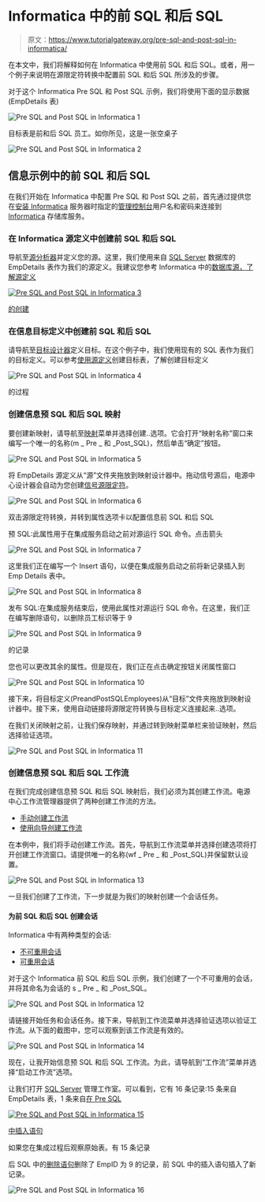 # Informatica 中的前 SQL 和后 SQL

> 原文：<https://www.tutorialgateway.org/pre-sql-and-post-sql-in-informatica/>

在本文中，我们将解释如何在 Informatica 中使用前 SQL 和后 SQL。或者，用一个例子来说明在源限定符转换中配置前 SQL 和后 SQL 所涉及的步骤。

对于这个 Informatica Pre SQL 和 Post SQL 示例，我们将使用下面的显示数据(EmpDetails 表)

![Pre SQL and Post SQL in Informatica 1](img/e8cbc25d5650120f9f905ae22a0684c7.png)

目标表是前和后 SQL 员工。如你所见，这是一张空桌子

![Pre SQL and Post SQL in Informatica 2](img/b6d127b634a6189c53a5ffaadc44659d.png)

## 信息示例中的前 SQL 和后 SQL

在我们开始在 Informatica 中配置 Pre SQL 和 Post SQL 之前，首先通过提供您在[安装 Informatica](https://www.tutorialgateway.org/how-to-install-informatica/) 服务器时指定的[管理控制台](https://www.tutorialgateway.org/informatica-admin-console/)用户名和密码来连接到 [Informatica](https://www.tutorialgateway.org/informatica/) 存储库服务。

### 在 Informatica 源定义中创建前 SQL 和后 SQL

导航至[源分析器](https://www.tutorialgateway.org/informatica-source-analyzer/)并定义您的源。这里，我们使用来自 [SQL Server](https://www.tutorialgateway.org/sql/) 数据库的 EmpDetails 表作为我们的源定义。我建议您参考 Informatica 中的[数据库源，了解源定义](https://www.tutorialgateway.org/database-source-in-informatica/)

[![Pre SQL and Post SQL in Informatica 3](img/b90249c3c887ca4d17861d0efe9c8887.png)](https://www.tutorialgateway.org/database-source-in-informatica/)

[的创建](https://www.tutorialgateway.org/database-source-in-informatica/)

### 在信息目标定义中创建前 SQL 和后 SQL

请导航至[目标设计器](https://www.tutorialgateway.org/target-designer-in-informatica/)定义目标。在这个例子中，我们使用现有的 SQL 表作为我们的目标定义。可以参考[使用源定义](https://www.tutorialgateway.org/create-informatica-target-table-using-source-definition/)创建目标表，了解创建目标定义

![Pre SQL and Post SQL in Informatica 4](img/12b6d17caaa189ddc4ef890b5b588274.png)

的过程

### 创建信息预 SQL 和后 SQL 映射

要创建新映射，请导航至[映射](https://www.tutorialgateway.org/informatica-mapping/)菜单并选择创建..选项。它会打开“映射名称”窗口来编写一个唯一的名称(m _ Pre _ 和 _Post_SQL)，然后单击“确定”按钮。

![Pre SQL and Post SQL in Informatica 5](img/3c5b42fd1f55e879d7fcfb0918067059.png)

将 EmpDetails 源定义从“源”文件夹拖放到映射设计器中。拖动信号源后，电源中心设计器会自动为您创建[信号源限定符](https://www.tutorialgateway.org/source-qualifier-transformation-in-informatica/)。

![Pre SQL and Post SQL in Informatica 6](img/b27d96f44d57d27e51f6c5776d73dac9.png)

双击源限定符转换，并转到属性选项卡以配置信息前 SQL 和后 SQL

预 SQL:此属性用于在集成服务启动之前对源运行 SQL 命令。点击箭头

![Pre SQL and Post SQL in Informatica 7](img/0151bab878b324eadc1ae2826a88e5e6.png)

这里我们正在编写一个 Insert 语句，以便在集成服务启动之前将新记录插入到 Emp Details 表中。

![Pre SQL and Post SQL in Informatica 8](img/cd7448ea4e678038fe8ae6af9a0b0370.png)

发布 SQL:在集成服务结束后，使用此属性对源运行 SQL 命令。在这里，我们正在编写删除语句，以删除员工标识等于 9

![Pre SQL and Post SQL in Informatica 9](img/d7c9f9b7f60b2d853bcb0a5da07e6e30.png)

的记录

您也可以更改其余的属性。但是现在，我们正在点击确定按钮关闭属性窗口

![Pre SQL and Post SQL in Informatica 10](img/a9e86be0a109103be538dbc3b83f4129.png)

接下来，将目标定义(PreandPostSQLEmployees)从“目标”文件夹拖放到映射设计器中。接下来，使用自动链接将源限定符转换与目标定义连接起来..选项。

在我们关闭映射之前，让我们保存映射，并通过转到映射菜单栏来验证映射，然后选择验证选项。

![Pre SQL and Post SQL in Informatica 11](img/c4f454fdacf906fe2f9629a6e958b275.png)

### 创建信息预 SQL 和后 SQL 工作流

在我们完成创建信息预 SQL 和后 SQL 映射后，我们必须为其创建工作流。电源中心工作流管理器提供了两种创建工作流的方法。

*   [手动创建工作流](https://www.tutorialgateway.org/informatica-workflow/)
*   [使用向导创建工作流](https://www.tutorialgateway.org/informatica-workflow-using-wizard/)

在本例中，我们将手动创建工作流。首先，导航到工作流菜单并选择创建选项将打开创建工作流窗口。请提供唯一的名称(wf _ Pre _ 和 _Post_SQL)并保留默认设置。

![Pre SQL and Post SQL in Informatica 13](img/19248c1ef1d6ef34d96dfdf511d4dfe4.png)

一旦我们创建了工作流，下一步就是为我们的映射创建一个会话任务。

#### 为前 SQL 和后 SQL 创建会话

Informatica 中有两种类型的会话:

*   [不可重用会话](https://www.tutorialgateway.org/session-in-informatica/)
*   [可重用会话](https://www.tutorialgateway.org/reusable-session-in-informatica/)

对于这个 Informatica 前 SQL 和后 SQL 示例，我们创建了一个不可重用的会话，并将其命名为会话的 s _ Pre _ 和 _Post_SQL。

![Pre SQL and Post SQL in Informatica 12](img/51b426ad52341fedc587eed2c6ef56ae.png)

请链接开始任务和会话任务。接下来，导航到工作流菜单并选择验证选项以验证工作流。从下面的截图中，您可以观察到该工作流是有效的。

![Pre SQL and Post SQL in Informatica 14](img/03f0f7113332226e5ba6f0de76c4c5ce.png)

现在，让我开始信息预 SQL 和后 SQL 工作流。为此，请导航到“工作流”菜单并选择“启动工作流”选项。

让我们打开 [SQL Server](https://www.tutorialgateway.org/sql/) 管理工作室。可以看到，它有 16 条记录:15 条来自 EmpDetails 表，1 条来自[在 Pre SQL](https://www.tutorialgateway.org/sql-insert-statement/)

[![Pre SQL and Post SQL in Informatica 15](img/a4df302f0e6add584172c14abded6b6c.png)](https://www.tutorialgateway.org/sql-insert-statement/)

[中插入语句](https://www.tutorialgateway.org/sql-insert-statement/)

如果您在集成过程后观察原始表。有 15 条记录

后 SQL 中的[删除语句](https://www.tutorialgateway.org/sql-delete-statement/)删除了 EmpID 为 9 的记录，前 SQL 中的插入语句插入了新记录。

![Pre SQL and Post SQL in Informatica 16](img/b88300db95281e70f8b12c145c69c225.png)